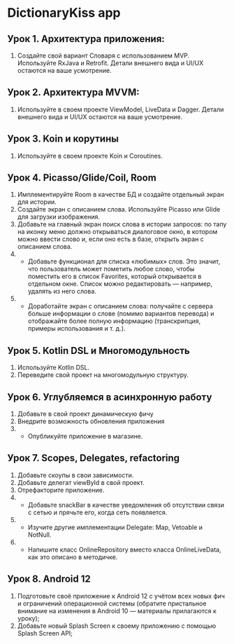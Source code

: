 # DictionaryKiss app

## Урок 1. Архитектура приложения:
1. Создайте свой вариант Словаря с использованием MVP. Используйте RxJava и Retrofit. Детали внешнего вида и UI/UX остаются на ваше усмотрение.
## Урок 2. Архитектура MVVM:
1. Используйте в своем проекте ViewModel, LiveData и Dagger. Детали внешнего вида и UI/UX остаются на ваше усмотрение.
## Урок 3. Koin и корутины
1. Используйте в своем проекте Koin и Coroutines.
## Урок 4. Picasso/Glide/Coil, Room
1. Имплементируйте Room в качестве БД и создайте отдельный экран для истории.
2. Создайте экран с описанием слова. Используйте Picasso или Glide для загрузки изображения.
3. Добавьте на главный экран поиск слова в истории запросов: по тапу на иконку меню должно открываться диалоговое окно, в котором можно ввести слово и, если оно есть в базе, открыть экран с описанием слова.
4. * Добавьте функционал для списка «любимых» слов. Это значит, что пользователь может пометить любое слово, чтобы поместить его в список Favorites, который открывается в отдельном окне. Список можно редактировать — например, удалять из него слова.
5. * Доработайте экран с описанием слова: получайте с сервера больше информации о слове (помимо вариантов перевода) и отображайте более полную информацию (транскрипция, примеры использования и т. д.).
## Урок 5. Kotlin DSL и Многомодульность
1. Используйте Kotlin DSL.
2. Переведите свой проект на многомодульную структуру.
## Урок 6. Углубляемся в асинхронную работу
1. Добавьте в свой проект динамическую фичу
2. Внедрите возможность обновления приложения
3. * Опубликуйте приложение в магазине.
## Урок 7. Scopes, Delegates, refactoring
1. Добавьте скоупы в свои зависимости.
2. Добавьте делегат viewById в свой проект.
3. Отрефакторите приложение.
4. * Добавьте snackBar в качестве уведомления об отсутствии связи с сетью и прячьте его, когда сеть появляется.
5. * Изучите другие имплементации Delegate: Map, Vetoable и NotNull.
6. * Напишите класс OnlineRepository вместо класса OnlineLiveData, как это описано в методичке.
## Урок 8. Android 12
1. Подготовьте своё приложение к Android 12 с учётом всех новых фич и ограничений операционной системы (обратите пристальное внимание на изменения в Android 10 — материалы прилагаются к уроку);
2. Добавьте новый Splash Screen к своему приложению с помощью Splash Screen API;

